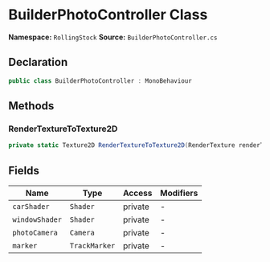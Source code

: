 # BuilderPhotoController Class

**Namespace:** `RollingStock`
**Source:** `BuilderPhotoController.cs`

## Declaration

```csharp
public class BuilderPhotoController : MonoBehaviour
```

## Methods

### RenderTextureToTexture2D

```csharp
private static Texture2D RenderTextureToTexture2D(RenderTexture renderTexture)
```

## Fields

| Name | Type | Access | Modifiers |
|------|------|--------|-----------|
| `carShader` | `Shader` | private | - |
| `windowShader` | `Shader` | private | - |
| `photoCamera` | `Camera` | private | - |
| `marker` | `TrackMarker` | private | - |

